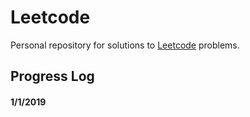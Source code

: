 
# Leetcode

Personal repository for solutions to [Leetcode](https://leetcode.com) problems.

## Progress Log
#### 1/1/2019



